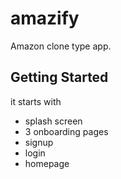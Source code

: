 # amazify

Amazon clone type app.

## Getting Started

it starts with 
- splash screen
- 3 onboarding pages
- signup
- login
- homepage